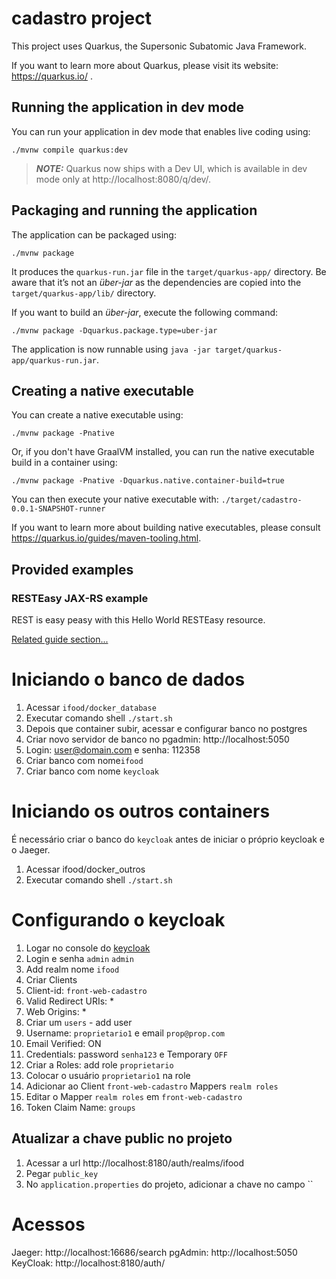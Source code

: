 # cadastro project

This project uses Quarkus, the Supersonic Subatomic Java Framework.

If you want to learn more about Quarkus, please visit its website: https://quarkus.io/ .

## Running the application in dev mode

You can run your application in dev mode that enables live coding using:
```shell script
./mvnw compile quarkus:dev
```

> **_NOTE:_**  Quarkus now ships with a Dev UI, which is available in dev mode only at http://localhost:8080/q/dev/.

## Packaging and running the application

The application can be packaged using:
```shell script
./mvnw package
```
It produces the `quarkus-run.jar` file in the `target/quarkus-app/` directory.
Be aware that it’s not an _über-jar_ as the dependencies are copied into the `target/quarkus-app/lib/` directory.

If you want to build an _über-jar_, execute the following command:
```shell script
./mvnw package -Dquarkus.package.type=uber-jar
```

The application is now runnable using `java -jar target/quarkus-app/quarkus-run.jar`.

## Creating a native executable

You can create a native executable using: 
```shell script
./mvnw package -Pnative
```

Or, if you don't have GraalVM installed, you can run the native executable build in a container using: 
```shell script
./mvnw package -Pnative -Dquarkus.native.container-build=true
```

You can then execute your native executable with: `./target/cadastro-0.0.1-SNAPSHOT-runner`

If you want to learn more about building native executables, please consult https://quarkus.io/guides/maven-tooling.html.

## Provided examples

### RESTEasy JAX-RS example

REST is easy peasy with this Hello World RESTEasy resource.

[Related guide section...](https://quarkus.io/guides/getting-started#the-jax-rs-resources)

# Iniciando o banco de dados

1. Acessar `ifood/docker_database`
2. Executar comando shell `./start.sh`
3. Depois que container subir, acessar e configurar banco no postgres
4. Criar novo servidor de banco no pgadmin: http://localhost:5050
5. Login: user@domain.com e senha: 112358
6. Criar banco com nome`ifood`
7. Criar banco com nome `keycloak`

# Iniciando os outros containers

É necessário criar o banco do `keycloak` antes de iniciar o próprio keycloak e o Jaeger.

1. Acessar ifood/docker_outros
2. Executar comando shell `./start.sh`

# Configurando o keycloak

1. Logar no console do [keycloak](http://localhost:8180/auth/)
2. Login e senha `admin` `admin`
3. Add realm nome `ifood`
4. Criar Clients
5. Client-id: `front-web-cadastro`
6. Valid Redirect URIs: *
7. Web Origins: *
8. Criar um `users` - add user
9. Username: `proprietario1` e email `prop@prop.com`
10. Email Verified: ON
11. Credentials: password `senha123` e Temporary `OFF`
12. Criar a Roles: add role `proprietario`
13. Colocar o usuário `proprietario1` na role
14. Adicionar ao Client `front-web-cadastro` Mappers `realm roles`
15. Editar o Mapper `realm roles` em `front-web-cadastro`
16. Token Claim Name: `groups`

## Atualizar a chave public no projeto

1. Acessar a url http://localhost:8180/auth/realms/ifood
2. Pegar `public_key`
3. No `application.properties` do projeto, adicionar a chave no campo ``

# Acessos

Jaeger: http://localhost:16686/search
pgAdmin: http://localhost:5050
KeyCloak: http://localhost:8180/auth/